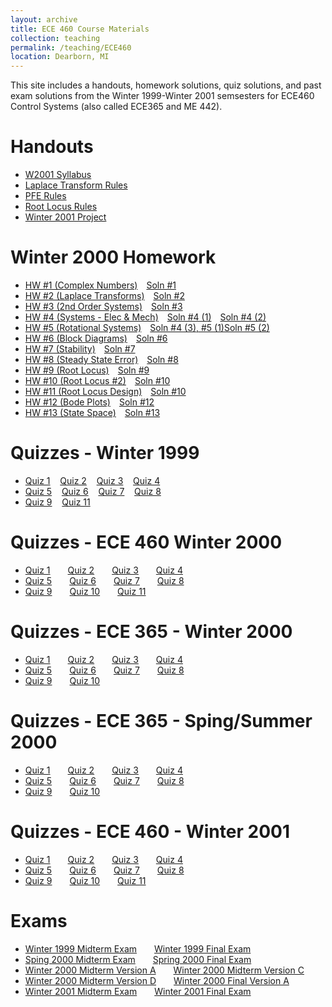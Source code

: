 ```yaml
---
layout: archive
title: ECE 460 Course Materials
collection: teaching
permalink: /teaching/ECE460
location: Dearborn, MI
---
```


This site includes a handouts, homework solutions, quiz solutions, and past exam solutions from the Winter 1999-Winter 2001 semsesters  for ECE460 Control Systems (also called ECE365 and ME 442).


Handouts
======
* [W2001 Syllabus](./ECE460/w2001.pdf) 
* [Laplace Transform Rules](./ECE460/LaplaceTransform.pdf)  
* [PFE Rules](./ECE460/pfexpn.pdf)  
* [Root Locus Rules](./ECE460/RootLocusRules.pdf) 
* [Winter 2001 Project](./ECE460/ProjectW01.pdf)  


Winter 2000 Homework
======
* [HW #1 (Complex Numbers)](./ECE460/W00hq1.pdf)&emsp;[Soln #1](./ECE460/W00hs1.pdf) 
* [HW #2 (Laplace Transforms)](./ECE460/W00hq2.pdf)&emsp;[Soln #2](./ECE460/W00hs2.pdf) 
* [HW #3 (2nd Order Systems)](./ECE460/W00hq3.pdf)&emsp;[Soln #3](./ECE460/W00hs3.pdf) 
* [HW #4 (Systems - Elec & Mech)](./ECE460/W00hq4.pdf)&emsp;[Soln #4 (1)](./ECE460/W00hs4_1.pdf)&emsp;[Soln #4 (2)](./ECE460/W00hs4_2.pdf)
* [HW #5 (Rotational Systems)](./ECE460/W00hq5.pdf)&emsp;[Soln #4 (3), #5 (1)](./ECE460/W00hs4_3.pdf)[Soln #5 (2)](./ECE460/W00hs5.pdf) 
* [HW #6 (Block Diagrams)](./ECE460/W00hq6.pdf)&emsp;[Soln #6](./ECE460/W00hs6.pdf) 
* [HW #7 (Stability)](./ECE460/W00hq7.pdf)&emsp;[Soln #7](./ECE460/W00hs7.pdf) 
* [HW #8 (Steady State Error)](./ECE460/W00hq8.pdf)&emsp;[Soln #8](./ECE460/W00hs8.pdf) 
* [HW #9 (Root Locus)](./ECE460/W00hq9.pdf)&emsp;[Soln #9](./ECE460/W00hs9.pdf) 
* [HW #10 (Root Locus #2)](./ECE460/W00hq10.pdf)&emsp;[Soln #10](./ECE460/W00hs10.pdf) 
* [HW #11 (Root Locus Design)](./ECE460/W00hq11.pdf)&emsp;[Soln #10](./ECE460/W00hs10.pdf) 
* [HW #12 (Bode Plots)](./ECE460/W00hq12.pdf)&emsp;[Soln #12](./ECE460/W00hs12.pdf) 
* [HW #13 (State Space)](./ECE460/W00hq13.pdf)&emsp;[Soln #13](./ECE460/W00hq13.pdf) 


Quizzes - Winter 1999
======
* [Quiz 1](./ECE460/W99Quiz1.pdf)&nbsp;&nbsp;&nbsp;&nbsp;[Quiz 2](./ECE460/W99Quiz2.pdf)&nbsp;&nbsp;&nbsp;&nbsp;[Quiz 3](./ECE460/W99Quiz3.pdf)&nbsp;&nbsp;&nbsp;&nbsp;[Quiz 4](./ECE460/W99Quiz4.pdf)  
* [Quiz 5](./ECE460/W99Quiz5.pdf)&nbsp;&nbsp;&nbsp;&nbsp;[Quiz 6](./ECE460/W99Quiz6.pdf)&nbsp;&nbsp;&nbsp;&nbsp;[Quiz 7](./ECE460/W99Quiz7.pdf)&nbsp;&nbsp;&nbsp;&nbsp;[Quiz 8](./ECE460/W99Quiz8.pdf)  
* [Quiz 9](./ECE460/W99Quiz9.pdf)&nbsp;&nbsp;&nbsp;&nbsp;[Quiz 11](./ECE460/W99Quiz11.pdf) 

Quizzes - ECE 460 Winter 2000
======
* [Quiz 1](./ECE460/W00460Quiz1.pdf)&emsp;&emsp;[Quiz 2](./ECE460/W00460Quiz2.pdf)&emsp;&emsp;[Quiz 3](./ECE460/W00460Quiz3.pdf)&emsp;&emsp;[Quiz 4](./ECE460/W00460Quiz4.pdf) 
* [Quiz 5](./ECE460/W00460Quiz5.pdf)&emsp;&emsp;[Quiz 6](./ECE460/W00460Quiz6.pdf)&emsp;&emsp;[Quiz 7](./ECE460/W00460Quiz7.pdf)&emsp;&emsp;[Quiz 8](./ECE460/W00460Quiz8.pdf) 
* [Quiz 9](./ECE460/W00460Quiz9.pdf)&emsp;&emsp;[Quiz 10](./ECE460/W00460Quiz10.pdf)&emsp;&emsp;[Quiz 11](./ECE460/W00460Quiz11.pdf) 

Quizzes - ECE 365 - Winter 2000
======
* [Quiz 1](./ECE460/W00365q1.pdf)&emsp;&emsp;[Quiz 2](./ECE460/W00365q2.pdf)&emsp;&emsp;[Quiz 3](./ECE460/W00365q3.pdf)&emsp;&emsp;[Quiz 4](./ECE460/W00365q4.pdf)
* [Quiz 5](./ECE460/W00365q5.pdf)&emsp;&emsp;[Quiz 6](./ECE460/W00365q6.pdf)&emsp;&emsp;[Quiz 7](./ECE460/W00365q7.pdf)&emsp;&emsp;[Quiz 8](./ECE460/W00365q8.pdf)
* [Quiz 9](./ECE460/W00365q9.pdf)&emsp;&emsp;[Quiz 10](./ECE460/W00365q10.pdf) 


Quizzes - ECE 365 - Sping/Summer 2000
======
* [Quiz 1](./ECE460/S00365q1.pdf)&emsp;&emsp;[Quiz 2](./ECE460/S00365q2.pdf)&emsp;&emsp;[Quiz 3](./ECE460/S00365q3.pdf)&emsp;&emsp;[Quiz 4](./ECE460/S00365q4.pdf)
* [Quiz 5](./ECE460/S00365q5.pdf)&emsp;&emsp;[Quiz 6](./ECE460/S00365q6.pdf)&emsp;&emsp;[Quiz 7](./ECE460/S00365q7.pdf)&emsp;&emsp;[Quiz 8](./ECE460/S00365q8.pdf)
* [Quiz 9](./ECE460/S00365q9.pdf)&emsp;&emsp;[Quiz 10](./ECE460/S00365q10.pdf)

Quizzes - ECE 460 - Winter 2001
======
* [Quiz 1](./ECE460/W01Quiz1.pdf)&emsp;&emsp;[Quiz 2](./ECE460/W01Quiz2.pdf)&emsp;&emsp;[Quiz 3](./ECE460/W01Quiz3.pdf)&emsp;&emsp;[Quiz 4](./ECE460/W01Quiz4.pdf)
* [Quiz 5](./ECE460/W01Quiz5.pdf)&emsp;&emsp;[Quiz 6](./ECE460/W01Quiz6.pdf)&emsp;&emsp;[Quiz 7](./ECE460/W01Quiz7.pdf)&emsp;&emsp;[Quiz 8](./ECE460/W01Quiz8.pdf)
* [Quiz 9](./ECE460/W01Quiz9.pdf)&emsp;&emsp;[Quiz 10](./ECE460/W05Quiz10.pdf)&emsp;&emsp;[Quiz 11](./ECE460/W05Quiz11.pdf)   

Exams
======
* [Winter 1999 Midterm Exam](./ECE460/W99MidtermExam.pdf)&emsp;&emsp;[Winter 1999 Final Exam](./ECE460/W99FinalExamW99.pdf) 
* [Sping 2000 Midterm Exam](./ECE460/SS00Midterm.pdf)&emsp;&emsp;[Spring 2000 Final Exam](./ECE460/SS00Final.pdf) 
* [Winter 2000 Midterm Version A](./ECE460/W00mida.pdf)&emsp;&emsp;[Winter 2000 Midterm Version C](./ECE460/W00midc.pdf)
* [Winter 2000 Midterm Version D](./ECE460/W00midd.pdf)&emsp;&emsp;[Winter 2000 Final Version A](./ECE460/W00Final.pdf)  
* [Winter 2001 Midterm Exam](./ECE460/W01Midterm.pdf)&emsp;&emsp;[Winter 2001 Final Exam](./ECE460/W01Final.pdf)  

